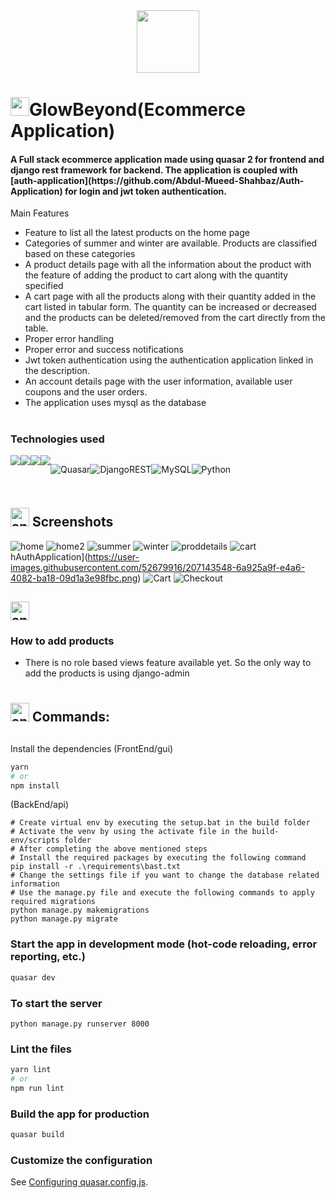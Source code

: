 <div align="center">
  <img src="https://media.giphy.com/media/L2kr3y97uJauF6T6Lh/giphy.gif" width="100"/>
</div>

<h1><img src="https://media.giphy.com/media/hvRJCLFzcasrR4ia7z/giphy.gif" width="30px"/>GlowBeyond(Ecommerce Application)</h1>

<h4>A Full stack ecommerce application made using quasar 2 for frontend and django rest framework for backend. The application is coupled with [auth-application](https://github.com/Abdul-Mueed-Shahbaz/Auth-Application) for login and jwt token authentication.</h4>


 Main Features</h2>

* Feature to list all the latest products on the home page
* Categories of summer and winter are available. Products are classified based on these categories
* A product details page with all the information about the product with the feature of adding the product to cart along with the quantity specified
* A cart page with all the products along with their quantity added in the cart listed in tabular form. The quantity can be increased or decreased  and the products can be deleted/removed from the cart directly from the table.
* Proper error handling
* Proper error and success notifications
* Jwt token authentication using the authentication application linked in the description. 
* An account details page with the user information, available user coupons and the user orders.
* The application uses mysql as the database

#




### Technologies used

<div style="display:flex">
<img src="https://img.shields.io/badge/CSS3-1572B6?style=for-the-badge&logo=css3&logoColor=white" />
<img src="https://img.shields.io/badge/JavaScript-323330?style=for-the-badge&logo=javascript&logoColor=F7DF1E" />
<img src="https://img.shields.io/badge/json-5E5C5C?style=for-the-badge&logo=json&logoColor=white" />
<img src="https://img.shields.io/badge/Vue.js-35495E?style=for-the-badge&logo=vuedotjs&logoColor=4FC08D" />
 
![Quasar](https://img.shields.io/badge/Quasar-16B7FB?style=for-the-badge&logo=quasar&logoColor=black)![DjangoREST](https://img.shields.io/badge/DJANGO-REST-ff1709?style=for-the-badge&logo=django&logoColor=white&color=ff1709&labelColor=gray)![MySQL](https://img.shields.io/badge/mysql-%2300f.svg?style=for-the-badge&logo=mysql&logoColor=white)![Python](https://img.shields.io/badge/python-3670A0?style=for-the-badge&logo=python&logoColor=ffdd54)
  
</div>

#
<h2><img  width="30px" src="https://www.animatedimages.org/data/media/491/animated-television-image-0115.gif" border="0" alt="animated-television-image-0115" />
  Screenshots</h2>


![home](https://github.com/Abdul-Mueed-Shahbaz/Eccomerce-Application/assets/52679916/053b6fef-5bc7-4265-b40b-64692c669863)
![home2](https://github.com/Abdul-Mueed-Shahbaz/Eccomerce-Application/assets/52679916/e8b5214d-046d-4d40-a10a-540aed073210)
![summer](https://github.com/Abdul-Mueed-Shahbaz/Eccomerce-Application/assets/52679916/74228fea-72ab-49ac-889c-7f0220d6c4a8)
![winter](https://github.com/Abdul-Mueed-Shahbaz/Eccomerce-Application/assets/52679916/1faeb934-24ad-4a08-83f4-ccae3a0ffd65)
![proddetails](https://github.com/Abdul-Mueed-Shahbaz/Eccomerce-Application/assets/52679916/9bb3277c-b1b4-48c2-ac7d-dd25d0f31873)
![cart](https://github.com/Abdul-Mueed-Shahbaz/Eccomerce-Application/assets/52679916/f77a13fe-fc09-4900-b01d-406c1832ca83)
hAuthApplication](https://user-images.githubusercontent.com/52679916/207143548-6a925a9f-e4a6-4082-ba18-09d1a3e98fbc.png)
![Cart](https://user-images.githubusercontent.com/52679916/207143476-2587bc15-ccf9-40b7-be99-d04647310322.png)
![Checkout](https://user-images.githubusercontent.com/52679916/207143485-048a50e6-ddf4-48d7-b57c-c49ff39ea3a5.png)

<h2><img width="30px" src="https://www.animatedimages.org/data/media/491/animated-television-image-0134.gif" border="0" alt="animated-television-image-0134" />

### How to add products
* There is no role based views feature available yet. So the only way to add the products is using django-admin
#


<h2><img width="30px" src="https://www.animatedimages.org/data/media/318/animated-computer-smiley-image-0080.gif" border="0" alt="animated-computer-smiley-image-0080" />  Commands:</h2>

##
Install the dependencies
(FrontEnd/gui)
```bash
yarn
# or
npm install
```
(BackEnd/api)
```
# Create virtual env by executing the setup.bat in the build folder
# Activate the venv by using the activate file in the build-env/scripts folder
# After completing the above mentioned steps
# Install the required packages by executing the following command
pip install -r .\requirements\bast.txt 
# Change the settings file if you want to change the database related information
# Use the manage.py file and execute the following commands to apply required migrations
python manage.py makemigrations 
python manage.py migrate
```

### Start the app in development mode (hot-code reloading, error reporting, etc.)
```bash
quasar dev
```
### To start the server
```
python manage.py runserver 8000
```

### Lint the files
```bash
yarn lint
# or
npm run lint
```



### Build the app for production
```bash
quasar build
```

### Customize the configuration
See [Configuring quasar.config.js](https://v2.quasar.dev/quasar-cli-webpack/quasar-config-js).

